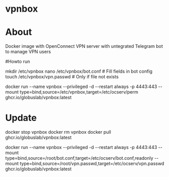 # vpnbox

# About
Docker image with OpenConnect VPN server with untegrated Telegram bot to manage VPN users

#Howto run

mkdir /etc/vpnbox
nano /etc/vpnbox/bot.conf  # Fill fields in bot config
touch /etc/vpnbox/vpn.passwd   # Only if file not exists

docker run --name vpnbox --privileged -d --restart always -p 4443:443 --mount type=bind,source=/etc/vpnbox,target=/etc/ocserv/perm ghcr.io/globuslab/vpnbox:latest

# Update

docker stop vpnbox 
docker rm vpnbox
docker pull ghcr.io/globuslab/vpnbox:latest

docker run --name vpnbox --privileged -d --restart always -p 4443:443 --mount type=bind,source=/root/bot.conf,target=/etc/ocserv/bot.conf,readonly --mount type=bind,source=/root/vpn.passwd,target=/etc/ocserv/vpn.passwd  ghcr.io/globuslab/vpnbox:latest